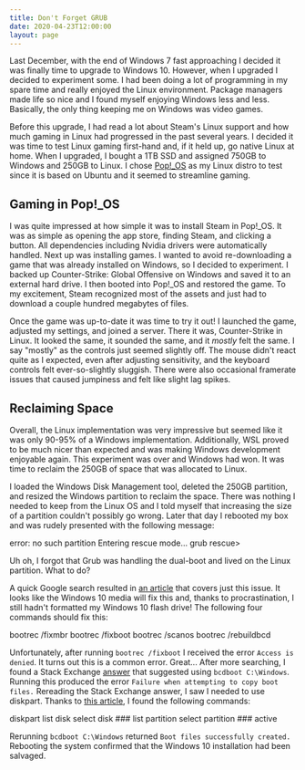 ```yaml
---
title: Don't Forget GRUB
date: 2020-04-23T12:00:00
layout: page
---
```


Last December, with the end of Windows 7 fast approaching I decided it was finally time to upgrade to
Windows 10. However, when I upgraded I decided to experiment some. I had been doing a lot of programming in my spare
time and really enjoyed the Linux environment. Package managers made life so nice and I found myself enjoying Windows
less and less. Basically, the only thing keeping me on Windows was video games.

Before this upgrade, I had read a lot about Steam's Linux support and how much gaming in Linux had progressed in the
past several years. I decided it was time to test Linux gaming first-hand and, if it held up, go native Linux at home.
When I upgraded, I bought a 1TB SSD and assigned 750GB to Windows and 250GB to Linux. I chose
[Pop!_OS](https://system76.com/pop) as my Linux distro to test since it is based on Ubuntu and it seemed to streamline
gaming.

## Gaming in Pop!_OS

I was quite impressed at how simple it was to install Steam in Pop!_OS. It was as simple as opening the app store,
finding Steam, and clicking a button. All dependencies including Nvidia drivers were automatically handled. Next up
was installing games. I wanted to avoid re-downloading a game that was already installed on Windows, so I decided to
experiment. I backed up Counter-Strike: Global Offensive on Windows and saved it to an external hard drive. I then
booted into Pop!_OS and restored the game. To my excitement, Steam recognized most of the assets and just had to
download a couple hundred megabytes of files.

Once the game was up-to-date it was time to try it out! I launched the game, adjusted my settings, and joined a server.
There it was, Counter-Strike in Linux. It looked the same, it sounded the same, and it *mostly* felt the same. I say
"mostly" as the controls just seemed slightly off. The mouse didn't react quite as I expected, even after adjusting
sensitivity, and the keyboard controls felt ever-so-slightly sluggish. There were also occasional framerate issues
that caused jumpiness and felt like slight lag spikes.

## Reclaiming Space

Overall, the Linux implementation was very impressive but seemed like it was only 90-95% of a Windows implementation.
Additionally, WSL proved to be much nicer than expected and was making Windows development enjoyable again. This
experiment was over and Windows had won. It was time to reclaim the 250GB of space that was allocated to Linux.

I loaded the Windows Disk Management tool, deleted the 250GB partition, and resized the Windows partition to reclaim
the space. There was nothing I needed to keep from the Linux OS and I told myself that increasing the size of a
partition couldn't possibly go wrong. Later that day I rebooted my box and was rudely presented with the following
message:

<highlight-code lang="bash">
error: no such partition
Entering rescue mode...
grub rescue>
</highlight-code>

Uh oh, I forgot that Grub was handling the dual-boot and lived on the Linux partition. What to do?

A quick Google search resulted in
[an article](https://www.partitionwizard.com/partitionmagic/error-no-such-partition.html) that covers just this issue.
It looks like the Windows 10 media will fix this and, thanks to procrastination, I still hadn't formatted my Windows 10
flash drive! The following four commands should fix this:

<highlight-code lang="bash">
bootrec /fixmbr
bootrec /fixboot
bootrec /scanos
bootrec /rebuildbcd
</highlight-code>

Unfortunately, after running `bootrec /fixboot` I received the error `Access is denied`. It turns out this is a common
error. Great... After more searching, I found a Stack Exchange [answer](https://superuser.com/a/1303238) that suggested
using `bcdboot C:\Windows`. Running this produced the error `Failure when attempting to copy boot files.` Rereading the
Stack Exchange answer, I saw I needed to use diskpart. Thanks to
[this article](https://macrorit.com/partition-magic-manager/set-active-partition-diskpart-command-line.html), I found
the following commands:

<highlight-code lang="bash">
diskpart
list disk
select disk ###
list partition
select partition ###
active
</highlight-code>

Rerunning `bcdboot C:\Windows` returned `Boot files successfully created.` Rebooting the system confirmed that the
Windows 10 installation had been salvaged.